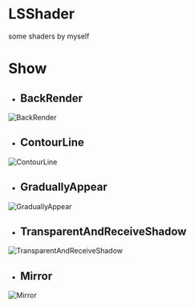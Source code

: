 # LSShader
some shaders by myself
# Show
- ## BackRender
![BackRender](https://raw.githubusercontent.com/liarchgh/LSShader/master/Picture/BackRender.png)
- ## ContourLine
![ContourLine](https://raw.githubusercontent.com/liarchgh/LSShader/master/Picture/ContourLine.png)
- ## GraduallyAppear
![GraduallyAppear](https://raw.githubusercontent.com/liarchgh/LSShader/master/Picture/GraduallyAppear.png)
- ## TransparentAndReceiveShadow
![TransparentAndReceiveShadow](https://raw.githubusercontent.com/liarchgh/LSShader/master/Picture/TransparentAndShadow.png)
- ## Mirror
![Mirror]()